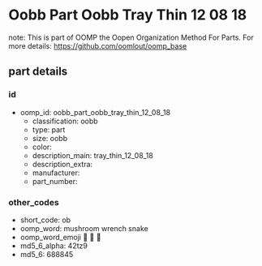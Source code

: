 # Oobb Part Oobb Tray Thin 12 08 18  

note: This is part of OOMP the Oopen Organization Method For Parts. For more details: https://github.com/oomlout/oomp_base

##  part details





### id
* oomp_id: oobb_part_oobb_tray_thin_12_08_18
  * classification: oobb
  * type: part
  * size: oobb
  * color: 
  * description_main: tray_thin_12_08_18
  * description_extra: 
  * manufacturer: 
  * part_number: 

### other_codes
* short_code: ob
* oomp_word: mushroom wrench snake
* oomp_word_emoji :mushroom: :wrench: :snake:
* md5_6_alpha: 42tz9
* md5_6: 688845